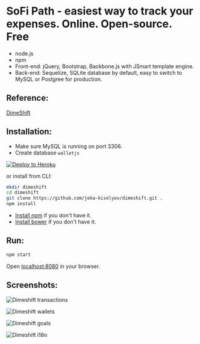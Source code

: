 # SoFi Path - easiest way to track your expenses. Online. Open-source. Free
* node.js
* npm
* Front-end: jQuery, Bootstrap, Backbone.js with JSmart template engine.
* Back-end: Sequelize, SQLite database by default, easy to switch to MySQL or Postgree for production.

Reference:
----
 [DimeShift](http://dimeshift.com/)


Installation:
----

- Make sure MySQL is running on port 3306.
- Create database `walletjs`

[![Deploy to Heroku](https://www.herokucdn.com/deploy/button.svg)](https://heroku.com/deploy?template=https://github.com/sofi-psong/path)

or install from CLI:

```bash
mkdir dimeshift
cd dimeshift
git clone https://github.com/jeka-kiselyov/dimeshift.git .
npm install
```
* [Install npm](https://docs.npmjs.com/getting-started/installing-node) if you don't have it.
* [Install bower](http://bower.io/#install-bower) if you don't have it.

Run:
----

```bash
npm start
```
Open [localhost:8080](http://localhost:8080) in your browser.


Screenshots:
----
![Dimeshift transactions](https://raw.githubusercontent.com/jeka-kiselyov/dimeshift/master/public/images/homepage/screenshots/transactions.jpg?1mar16)

![Dimeshift wallets](https://raw.githubusercontent.com/jeka-kiselyov/dimeshift/master/public/images/homepage/screenshots/wallets.jpg?1mar16)

![Dimeshift goals](https://raw.githubusercontent.com/jeka-kiselyov/dimeshift/master/public/images/homepage/screenshots/goal.jpg?1mar16)

![Dimeshift i18n](https://raw.githubusercontent.com/jeka-kiselyov/dimeshift/master/public/images/homepage/screenshots/i18n.jpg?1mar16)
